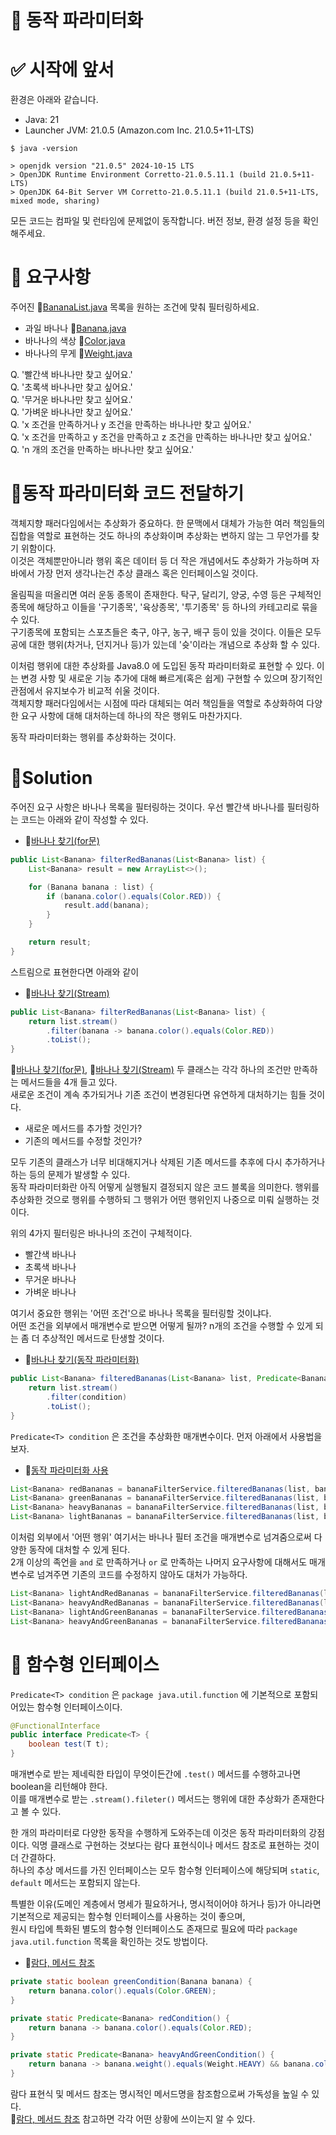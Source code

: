 # 🎯 동작 파라미터화

# ✅ 시작에 앞서

환경은 아래와 같습니다.

- Java: 21
- Launcher JVM:  21.0.5 (Amazon.com Inc. 21.0.5+11-LTS)

```shell
$ java -version

> openjdk version "21.0.5" 2024-10-15 LTS
> OpenJDK Runtime Environment Corretto-21.0.5.11.1 (build 21.0.5+11-LTS)
> OpenJDK 64-Bit Server VM Corretto-21.0.5.11.1 (build 21.0.5+11-LTS, mixed mode, sharing)
```

모든 코드는 컴파일 및 런타임에 문제없이 동작합니다. 버전 정보, 환경 설정 등을 확인해주세요.

# 🎯 요구사항

주어진 🔗[BananaList.java](./src/main/java/funtional/BananaList.java) 목록을 원하는 조건에 맞춰 필터링하세요.

- 과일 바나나 🔗[Banana.java](./src/main/java/funtional/Banana.java)
- 바나나의 색상 🔗[Color.java](./src/main/java/funtional/Color.java)
- 바나나의 무게 🔗[Weight.java](./src/main/java/funtional/Weight.java)

Q. '빨간색 바나나만 찾고 싶어요.'  
Q. '초록색 바나나만 찾고 싶어요.'  
Q. '무거운 바나나만 찾고 싶어요.'  
Q. '가벼운 바나나만 찾고 싶어요.'  
Q. 'x 조건을 만족하거나 y 조건을 만족하는 바나나만 찾고 싶어요.'  
Q. 'x 조건을 만족하고 y 조건을 만족하고 z 조건을 만족하는 바나나만 찾고 싶어요.'  
Q. 'n 개의 조건을 만족하는 바나나만 찾고 싶어요.'  

# 🎯동작 파라미터화 코드 전달하기

객체지향 패러다임에서는 추상화가 중요하다. 한 문맥에서 대체가 가능한 여러 책임들의 집합을 역할로 표현하는 것도 하나의 추상화이며 추상화는 변하지 않는 그 무언가를 찾기 위함이다.  
이것은 객체뿐만아니라 행위 혹은 데이터 등 더 작은 개념에서도 추상화가 가능하며 자바에서 가장 먼저 생각나는건 추상 클래스 혹은 인터페이스일 것이다.

올림픽을 떠올리면 여러 운동 종목이 존재한다. 탁구, 달리기, 양궁, 수영 등은 구체적인 종목에 해당하고 이들을 '구기종목', '육상종목', '투기종목' 등 하나의 카테고리로 묶을 수 있다.  
구기종목에 포함되는 스포츠들은 축구, 야구, 농구, 배구 등이 있을 것이다. 이들은 모두 공에 대한 행위(차거나, 던지거나 등)가 있는데 '슛'이라는 개념으로 추상화 할 수 있다.

이처럼 행위에 대한 추상화를 Java8.0 에 도입된 동작 파라미터화로 표현할 수 있다. 이는 변경 사항 및 새로운 기능 추가에 대해 빠르게(혹은 쉽게) 구현할 수 있으며 장기적인 관점에서 유지보수가 비교적 쉬울
것이다.  
객체지향 패러다임에서는 시점에 따라 대체되는 여러 책임들을 역할로 추상화하여 다양한 요구 사항에 대해 대처하는데 하나의 작은 행위도 마찬가지다.

동작 파라미터화는 행위를 추상화하는 것이다.

# 🎯Solution

주어진 요구 사항은 바나나 목록을 필터링하는 것이다. 우선 빨간색 바나나를 필터링하는 코드는 아래와 같이 작성할 수 있다.  

- 🔗[바나나 찾기(for문)](./src/main/java/funtional/task01/BananaFilterService.java)

```java
public List<Banana> filterRedBananas(List<Banana> list) {
    List<Banana> result = new ArrayList<>();

    for (Banana banana : list) {
        if (banana.color().equals(Color.RED)) {
            result.add(banana);
        }
    }

    return result;
}
```

스트림으로 표현한다면 아래와 같이 

- 🔗[바나나 찾기(Stream)](./src/main/java/funtional/task02/BananaFilterService.java)

```java
public List<Banana> filterRedBananas(List<Banana> list) {
    return list.stream()
        .filter(banana -> banana.color().equals(Color.RED))
        .toList();
}
```

🔗[바나나 찾기(for문)](./src/main/java/funtional/task01/BananaFilterService.java), 🔗[바나나 찾기(Stream)](./src/main/java/funtional/task02/BananaFilterService.java) 두 클래스는 각각 하나의 조건만 만족하는 메서드들을 4개 들고 있다.    
새로운 조건이 계속 추가되거나 기존 조건이 변경된다면 유연하게 대처하기는 힘들 것이다.  

- 새로운 메서드를 추가할 것인가?
- 기존의 메서드를 수정할 것인가?

모두 기존의 클래스가 너무 비대해지거나 삭제된 기존 메서드를 추후에 다시 추가하거나 하는 등의 문제가 발생할 수 있다.  
동작 파라미터화란 아직 어떻게 실행될지 결정되지 않은 코드 블록을 의미한다. 행위를 추상화한 것으로 행위를 수행하되 그 행위가 어떤 행위인지 나중으로 미뤄 실행하는 것이다.  

위의 4가지 필터링은 바나나의 조건이 구체적이다.  

- 빨간색 바나나
- 초록색 바나나
- 무거운 바나나
- 가벼운 바나나

여기서 중요한 행위는 '어떤 조건'으로 바나나 목록을 필터링할 것이냐다.  
어떤 조건을 외부에서 매개변수로 받으면 어떻게 될까? n개의 조건을 수행할 수 있게 되는 좀 더 추상적인 메서드로 탄생할 것이다.  

- 🔗[바나나 찾기(동작 파라미터화)](./src/main/java/funtional/task03/BananaFilterService.java)

```java
public List<Banana> filteredBananas(List<Banana> list, Predicate<Banana> condition) {
    return list.stream()
        .filter(condition)
        .toList();
}
```

`Predicate<T> condition` 은 조건을 추상화한 매개변수이다. 먼저 아래에서 사용법을 보자.  

- 🔗[동작 파라미터화 사용](./src/main/java/funtional/task03/Application.java)

```java
List<Banana> redBananas = bananaFilterService.filteredBananas(list, banana -> banana.color().equals(Color.RED));
List<Banana> greenBananas = bananaFilterService.filteredBananas(list, banana -> banana.color().equals(Color.GREEN));
List<Banana> heavyBananas = bananaFilterService.filteredBananas(list, banana -> banana.weight().equals(Weight.HEAVY));
List<Banana> lightBananas = bananaFilterService.filteredBananas(list, banana -> banana.weight().equals(Weight.LIGHT));
```

이처럼 외부에서 '어떤 행위' 여기서는 바나나 필터 조건을 매개변수로 넘겨줌으로써 다양한 동작에 대처할 수 있게 된다.  
2개 이상의 족언을 `and` 로 만족하거나 `or` 로 만족하는 나머지 요구사항에 대해서도 매개변수로 넘겨주면 기존의 코드를 수정하지 않아도 대처가 가능하다.  

```java
List<Banana> lightAndRedBananas = bananaFilterService.filteredBananas(list, banana -> banana.weight().equals(Weight.LIGHT) && banana.color().equals(Color.RED));
List<Banana> heavyAndRedBananas = bananaFilterService.filteredBananas(list, banana -> banana.weight().equals(Weight.HEAVY) && banana.color().equals(Color.RED));
List<Banana> lightAndGreenBananas = bananaFilterService.filteredBananas(list, banana -> banana.weight().equals(Weight.LIGHT) && banana.color().equals(Color.GREEN));
List<Banana> heavyAndGreenBananas = bananaFilterService.filteredBananas(list, banana -> banana.weight().equals(Weight.HEAVY) && banana.color().equals(Color.GREEN));
```

# 🎯 함수형 인터페이스

`Predicate<T> condition` 은 `package java.util.function` 에 기본적으로 포함되어있는 함수형 인터페이스이다.  

```java
@FunctionalInterface
public interface Predicate<T> {
    boolean test(T t);
}
```

매개변수로 받는 제네릭한 타입이 무엇이든간에 `.test()` 메서드를 수행하고나면 boolean을 리턴해야 한다.  
이를 매개변수로 받는 `.stream().fileter()` 메서드는 행위에 대한 추상화가 존재한다고 볼 수 있다.  

한 개의 파라미터로 다양한 동작을 수행하게 도와주는데 이것은 동작 파라미터화의 강점이다. 익명 클래스로 구현하는 것보다는 람다 표현식이나 메서드 참조로 표현하는 것이 더 간결하다.  
하나의 추상 메서드를 가진 인터페이스는 모두 함수형 인터페이스에 해당되며 `static`, `default` 메서드는 포함되지 않는다.  

특별한 이유(도메인 계층에서 명세가 필요하거나, 명시적이어야 하거나 등)가 아니라면 기본적으로 제공되는 함수형 인터페이스를 사용하는 것이 좋으며,  
원시 타입에 특화된 별도의 함수형 인터페이스도 존재므로 필요에 따라 `package java.util.function` 목록을 확인하는 것도 방법이다.  

- 🔗[람다, 메서드 참조](./src/main/java/funtional/task03/Application.java)

```java
private static boolean greenCondition(Banana banana) {
    return banana.color().equals(Color.GREEN);
}

private static Predicate<Banana> redCondition() {
    return banana -> banana.color().equals(Color.RED);
}

private static Predicate<Banana> heavyAndGreenCondition() {
    return banana -> banana.weight().equals(Weight.HEAVY) && banana.color().equals(Color.GREEN);
}
```

람다 표현식 및 메서드 참조는 명시적인 메서드명을 참조함으로써 가독성을 높일 수 있다.  
🔗[람다, 메서드 참조](./src/main/java/funtional/task03/Application.java) 참고하면 각각 어떤 상황에 쓰이는지 알 수 있다.